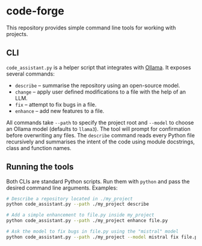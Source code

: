 # code-forge

This repository provides simple command line tools for working with projects.

## CLI

`code_assistant.py` is a helper script that integrates with [Ollama](https://ollama.com/).
It exposes several commands:

- `describe` – summarise the repository using an open-source model.
- `change` – apply user defined modifications to a file with the help of an LLM.
- `fix` – attempt to fix bugs in a file.
- `enhance` – add new features to a file.

All commands take `--path` to specify the project root and `--model` to choose an Ollama model (defaults to `llama3`). The tool will prompt for confirmation before overwriting any files. The `describe` command reads every Python file recursively and summarises the intent of the code using module docstrings, class and function names.

## Running the tools

Both CLIs are standard Python scripts. Run them with `python` and pass the desired command line arguments. Examples:

```bash
# Describe a repository located in ./my_project
python code_assistant.py --path ./my_project describe

# Add a simple enhancement to file.py inside my_project
python code_assistant.py --path ./my_project enhance file.py

# Ask the model to fix bugs in file.py using the "mistral" model
python code_assistant.py --path ./my_project --model mistral fix file.py
```
